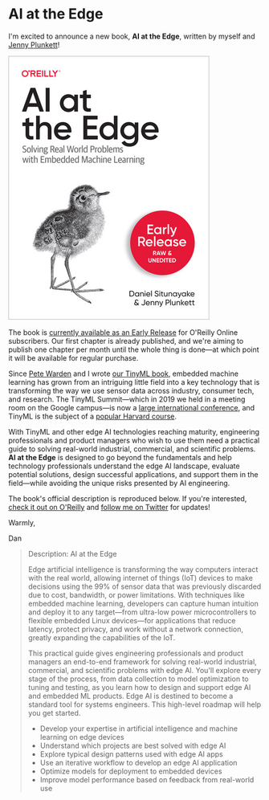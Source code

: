 # AI at the Edge

I'm excited to announce a new book, **AI at the Edge**, written by myself and [Jenny Plunkett](https://twitter.com/jennymplunkett)!

![](/images/ai-at-the-edge-early.jpeg "Early release cover of AI at the Edge")

The book is [currently available as an Early Release](https://learning.oreilly.com/library/view/ai-at-the/9781098120191/) for O'Reilly Online subscribers.
Our first chapter is already published, and we're aiming to publish one chapter per month until the whole thing is done—at which point it will be available for
regular purchase.

Since [Pete Warden](http://twitter.com/petewarden) and I wrote [our TinyML book](https://tinymlbook.com), embedded machine learning has grown from an intriguing
little field into a key technology that is transforming the way we use sensor data across industry, consumer tech, and research. The TinyML Summit—which in 2019
we held in a meeting room on the Google campus—is now a [large international conference](https://www.tinyml.org/event/summit-2022/), and TinyML is the subject
of a [popular Harvard course](https://www.edx.org/professional-certificate/harvardx-tiny-machine-learning).

With TinyML and other edge AI technologies reaching maturity, engineering professionals and product managers who wish to use them need a practical guide to solving real-world
industrial, commercial, and scientific problems. **AI at the Edge** is designed to go beyond the fundamentals and help technology professionals understand
the edge AI landscape, evaluate potential solutions, design successful applications, and support them in the field—while avoiding the unique risks presented by
AI engineering.

The book's official description is reproduced below. If you're interested, [check it out on O'Reilly](https://learning.oreilly.com/library/view/ai-at-the/9781098120191/)
and [follow me on Twitter](http://twitter.com/dansitu) for updates!

Warmly,

Dan

> Description: AI at the Edge
> 
> Edge artificial intelligence is transforming the way computers interact with the real world, allowing internet of things (IoT) devices to make decisions using the 99% of sensor data that was previously discarded due to cost, bandwidth, or power limitations. With techniques like embedded machine learning, developers can capture human intuition and deploy it to any target—from ultra-low power microcontrollers to flexible embedded Linux devices—for applications that reduce latency, protect privacy, and work without a network connection, greatly expanding the capabilities of the IoT.
> 
> This practical guide gives engineering professionals and product managers an end-to-end framework for solving real-world industrial, commercial, and scientific problems with edge AI. You'll explore every stage of the process, from data collection to model optimization to tuning and testing, as you learn how to design and support edge AI and embedded ML products. Edge AI is destined to become a standard tool for systems engineers. This high-level roadmap will help you get started.
> 
> - Develop your expertise in artificial intelligence and machine learning on edge devices
> - Understand which projects are best solved with edge AI
> - Explore typical design patterns used with edge AI apps
> - Use an iterative workflow to develop an edge AI application
> - Optimize models for deployment to embedded devices
> - Improve model performance based on feedback from real-world use


